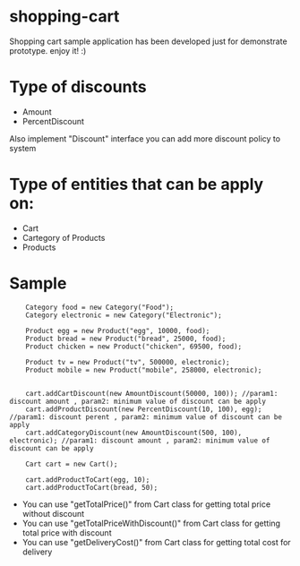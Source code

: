 # shopping-cart

Shopping cart sample application has been developed just for demonstrate prototype. enjoy it! :)

# Type of discounts
  
  - Amount
  - PercentDiscount
  
  Also implement "Discount" interface you can add more discount policy to system
 
# Type of entities that can be apply on: 
 
  - Cart
  - Cartegory of Products
  - Products

# Sample

        Category food = new Category("Food");
        Category electronic = new Category("Electronic");

        Product egg = new Product("egg", 10000, food);
        Product bread = new Product("bread", 25000, food);
        Product chicken = new Product("chicken", 69500, food);

        Product tv = new Product("tv", 500000, electronic);
        Product mobile = new Product("mobile", 258000, electronic);


        cart.addCartDiscount(new AmountDiscount(50000, 100)); //param1: discount amount , param2: minimum value of discount can be apply
        cart.addProductDiscount(new PercentDiscount(10, 100), egg); //param1: discount perent , param2: minimum value of discount can be apply
        cart.addCategoryDiscount(new AmountDiscount(500, 100), electronic); //param1: discount amount , param2: minimum value of discount can be apply

        Cart cart = new Cart();

        cart.addProductToCart(egg, 10);
        cart.addProductToCart(bread, 50);


- You can use "getTotalPrice()" from Cart class for getting total price without discount 
- You can use "getTotalPriceWithDiscount()" from Cart class for getting total price with discount 
- You can use "getDeliveryCost()" from Cart class for getting total cost for delivery


  


